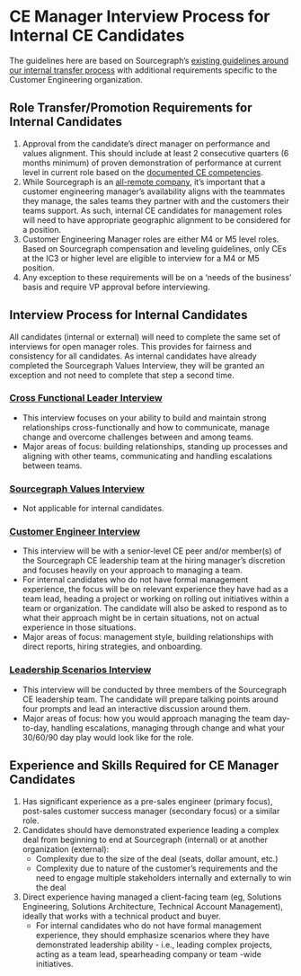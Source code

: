 # CE Manager Interview Process for Internal CE Candidates

The guidelines here are based on Sourcegraph’s [existing guidelines around our internal transfer process](../../../company-info-and-process/working-at-sourcegraph/switching-teams.md) with additional requirements specific to the Customer Engineering organization.

## Role Transfer/Promotion Requirements for Internal Candidates

1. Approval from the candidate’s direct manager on performance and values alignment. This should include at least 2 consecutive quarters (6 months minimum) of proven demonstration of performance at current level in current role based on the [documented CE competencies](https://sourcegraph.latticehq.com/grow/tracks/d4394744-a08e-4abf-a992-5b532f135a10).
1. While Sourcegraph is an [all-remote company](../../../company-info-and-process/remote/index.md#all-remote), it’s important that a customer engineering manager’s availability aligns with the teammates they manage, the sales teams they partner with and the customers their teams support. As such, internal CE candidates for management roles will need to have appropriate geographic alignment to be considered for a position.
1. Customer Engineering Manager roles are either M4 or M5 level roles. Based on Sourcegraph compensation and leveling guidelines, only CEs at the IC3 or higher level are eligible to interview for a M4 or M5 position.
1. Any exception to these requirements will be on a ‘needs of the business’ basis and require VP approval before interviewing.

## Interview Process for Internal Candidates

All candidates (internal or external) will need to complete the same set of interviews for open manager roles. This provides for fairness and consistency for all candidates. As internal candidates have already completed the Sourcegraph Values Interview, they will be granted an exception and not need to complete that step a second time.

### [Cross Functional Leader Interview](../../people-talent/talent/process/types_of_interviews.md#cross-functional-collaboration-with-a-peer)

- This interview focuses on your ability to build and maintain strong relationships cross-functionally and how to communicate, manage change and overcome challenges between and among teams.
- Major areas of focus: building relationships, standing up processes and aligning with other teams, communicating and handling escalations between teams.

### [Sourcegraph Values Interview](../../people-talent/talent/process/evaluating_values.md)

- Not applicable for internal candidates.

### [Customer Engineer Interview](../../people-talent/talent/process/types_of_interviews.md#leadership--team-management-with-2-ic-ces)

- This interview will be with a senior-level CE peer and/or member(s) of the Sourcegraph CE leadership team at the hiring manager’s discretion and focuses heavily on your approach to managing a team.
- For internal candidates who do not have formal management experience, the focus will be on relevant experience they have had as a team lead, heading a project or working on rolling out initiatives within a team or organization. The candidate will also be asked to respond as to what their approach might be in certain situations, not on actual experience in those situations.
- Major areas of focus: management style, building relationships with direct reports, hiring strategies, and onboarding.

### [Leadership Scenarios Interview](../../people-talent/talent/process/types_of_interviews.md#working-session-leadership-scenarios-interview-live-working-session-instructions)

- This interview will be conducted by three members of the Sourcegraph CE leadership team. The candidate will prepare talking points around four prompts and lead an interactive discussion around them.
- Major areas of focus: how you would approach managing the team day-to-day, handling escalations, managing through change and what your 30/60/90 day play would look like for the role.

## Experience and Skills Required for CE Manager Candidates

1. Has significant experience as a pre-sales engineer (primary focus), post-sales customer success manager (secondary focus) or a similar role.
1. Candidates should have demonstrated experience leading a complex deal from beginning to end at Sourcegraph (internal) or at another organization (external):
   - Complexity due to the size of the deal (seats, dollar amount, etc.)
   - Complexity due to nature of the customer’s requirements and the need to engage multiple stakeholders internally and externally to win the deal
1. Direct experience having managed a client-facing team (eg, Solutions Engineering, Solutions Architecture, Technical Account Management), ideally that works with a technical product and buyer.
   - For internal candidates who do not have formal management experience, they should emphasize scenarios where they have demonstrated leadership ability - i.e., leading complex projects, acting as a team lead, spearheading company or team -wide initiatives.
